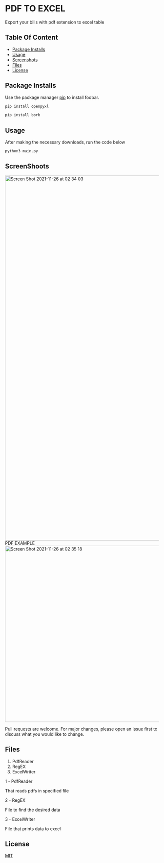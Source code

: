 # PDF TO EXCEL
Export your bills with pdf extension to excel table

## Table Of Content

  * [Package Installs](#package-installs)
  * [Usage](#Usage)
  * [Screenshots](#screenshots)
  * [Files](#files)
  * [License](#license)

## Package Installs

Use the package manager [pip](https://pip.pypa.io/en/stable/) to install foobar.

```bash
pip install openpyxl
```
```bash
pip install borb
```

## Usage
After making the necessary downloads, run the code below
```python
python3 main.py
```
## ScreenShoots
<img width="1192" alt="Screen Shot 2021-11-26 at 02 34 03" src="https://user-images.githubusercontent.com/52200813/143507786-a0196dbd-e9b3-4763-acb3-8dbc89007998.png">
PDF EXAMPLE
<img width="576" alt="Screen Shot 2021-11-26 at 02 35 18" src="https://user-images.githubusercontent.com/52200813/143507835-423eb173-6df3-4201-9a2f-332454ab4ddf.png">

Pull requests are welcome. For major changes, please open an issue first to discuss what you would like to change.
## Files
1) PdfReader
2) RegEX
3) ExcelWriter

1 - PdfReader

That reads pdfs in specified file

2 - RegEX

File to find the desired data

3 - ExcelWriter

File that prints data to excel


## License
[MIT](https://choosealicense.com/licenses/mit/)
